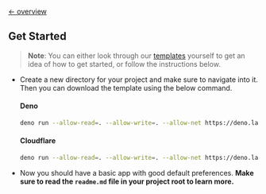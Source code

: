 [← overview](https://github.com/azurystudio/cheetah/blob/dev/guide/index.md)

## Get Started

> **Note**: You can either look through our [templates](https://github.com/search?q=cheetah+topic%3Acheetah+topic%3Atemplate&type=repositories) yourself to get an idea of how to get started, or follow the instructions below.

- Create a new directory for your project and make sure to navigate into it. Then you can download the template using the below command.

    #### Deno

    ```bash
    deno run --allow-read=. --allow-write=. --allow-net https://deno.land/x/cheetah@v0.9.0/new.ts --template deno
    ```

    #### Cloudflare

    ```bash
    deno run --allow-read=. --allow-write=. --allow-net https://deno.land/x/cheetah@v0.9.0/new.ts --template cloudflare
    ```

- Now you should have a basic app with good default preferences. **Make sure to read the `readme.md` file in your project root to learn more.**
